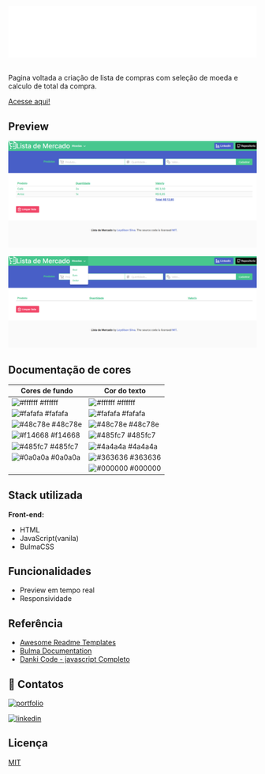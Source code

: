 
![Logo](./src/svg/logoFull.svg)


##
Pagina voltada a criação de lista de compras com seleção de moeda e calculo de total da compra.

[Acesse aqui!](https://leydilson-silva.github.io/SuperMarket/)


## Preview

![App Screenshot](./src/preview/pagePreview.png)

![App Screenshot](./src/preview/coinSelection.png)

## Documentação de cores
| Cores de fundo                                                   | Cor do texto                                                 |
| ---------------------------------------------------------------- | ----------------------------------------------------------------|
| ![#ffffff](https://via.placeholder.com/10/fff?text=+) #ffffff    | ![#ffffff](https://via.placeholder.com/10/ffffff?text=+) #ffffff |
| ![#fafafa](https://via.placeholder.com/10/fafafa?text=+) #fafafa | ![#fafafa](https://via.placeholder.com/10/fafafa?text=+) #fafafa |
| ![#48c78e](https://via.placeholder.com/10/48c78e?text=+) #48c78e | ![#48c78e](https://via.placeholder.com/10/48c78e?text=+) #48c78e |
| ![#f14668](https://via.placeholder.com/10/f14668?text=+) #f14668 | ![#485fc7](https://via.placeholder.com/10/485fc7?text=+) #485fc7 |
| ![#485fc7](https://via.placeholder.com/10/485fc7?text=+) #485fc7 | ![#4a4a4a](https://via.placeholder.com/10/4a4a4a?text=+) #4a4a4a |
| ![#0a0a0a](https://via.placeholder.com/10/0a0a0a?text=+) #0a0a0a | ![#363636](https://via.placeholder.com/10/363636?text=+) #363636 | 
|                                                                  | ![#000000](https://via.placeholder.com/10/000000?text=+) #000000 |

## Stack utilizada

**Front-end:** 
- HTML
- JavaScript(vanila)
- BulmaCSS


## Funcionalidades

- Preview em tempo real
- Responsividade


## Referência

 - [Awesome Readme Templates](https://awesomeopensource.com/project/elangosundar/awesome-README-templates)
 - [Bulma Documentation](https://bulma.io/documentation/)
 - [Danki Code - javascript Completo](https://cursos.dankicode.com/curso-javascript-completo)


## 🔗 Contatos
[![portfolio](https://img.shields.io/badge/my_portfolio-000?style=for-the-badge&logo=ko-fi&logoColor=white)](https://github.com/Leydilson-Silva) 

[![linkedin](https://img.shields.io/badge/linkedin-0A66C2?style=for-the-badge&logo=linkedin&logoColor=white)](https://www.linkedin.com/in/leydilson/)



## Licença

[MIT](https://choosealicense.com/licenses/mit/)

